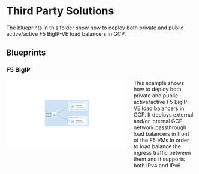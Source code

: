 # Third Party Solutions

The blueprints in this folder show how to deploy both private and public active/active F5 BigIP-VE load balancers in GCP.

## Blueprints

### F5 BigIP

<a href="./f5-bigip-ha-active/" title="F5 BigIP HA active-active"><img src="./f5-bigip-ha-active/diagram.png" align="left" width="320px"></a> <p style="margin-left: 340px">This example shows how to deploy both private and public active/active F5 BigIP-VE load balancers in GCP. It deploys external and/or internal GCP network passthrough load balancers in front of the F5 VMs in order to load balance the ingress traffic between them and it supports both IPv4 and IPv6.</p>

<br clear="left">